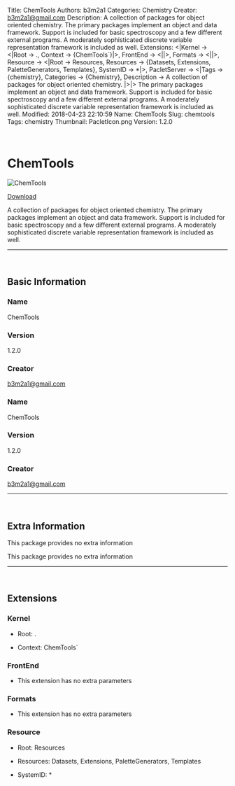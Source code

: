 Title: ChemTools
Authors: b3m2a1
Categories: Chemistry
Creator: b3m2a1@gmail.com
Description: A collection of packages for object oriented chemistry. The primary packages implement an object and data framework. Support is included for basic spectroscopy and a few different external programs. A moderately sophisticated discrete variable representation framework is included as well.
Extensions: <|Kernel -> <|Root -> ., Context -> {ChemTools`}|>, FrontEnd -> <||>, Formats -> <||>, Resource -> <|Root -> Resources, Resources -> {Datasets, Extensions, PaletteGenerators, Templates}, SystemID -> *|>, PacletServer -> <|Tags -> {chemistry}, Categories -> {Chemistry}, Description -> A collection of packages for object oriented chemistry.                                   |>|>                                                                                                                                                                                                                                                                                              The primary packages implement an object and data framework.                                                                                                                                                                                                                                                                                              Support is included for basic spectroscopy and a few different external programs.                                                                                                                                                                                                                                                                                              A moderately sophisticated discrete variable representation framework is included as well.
Modified: 2018-04-23 22:10:59
Name: ChemTools
Slug: chemtools
Tags: chemistry
Thumbnail: PacletIcon.png
Version: 1.2.0

<a id="chemtools" style="width:0;height:0;margin:0;padding:0;">&zwnj;</a>

# ChemTools

![ChemTools]({filename}/img/ChemTools/PacletIcon.png)

[Download](Paclets/ChemTools-1.2.0.paclet)

A collection of packages for object oriented chemistry.
The primary packages implement an object and data framework.
Support is included for basic spectroscopy and a few different external programs.
A moderately sophisticated discrete variable representation framework is included as well.

---

<a id="basic-information" style="width:0;height:0;margin:0;padding:0;">&zwnj;</a>

## Basic Information

### Name

ChemTools

### Version

1.2.0

### Creator

b3m2a1@gmail.com

### Name

ChemTools

### Version

1.2.0

### Creator

b3m2a1@gmail.com

---

<a id="extra-information" style="width:0;height:0;margin:0;padding:0;">&zwnj;</a>

## Extra Information

This package provides no extra information

This package provides no extra information

---

<a id="extensions" style="width:0;height:0;margin:0;padding:0;">&zwnj;</a>

## Extensions

### Kernel

* Root: .

* Context: ChemTools`

### FrontEnd

* This extension has no extra parameters

### Formats

* This extension has no extra parameters

### Resource

* Root: Resources

* Resources: Datasets, Extensions, PaletteGenerators, Templates

* SystemID: *